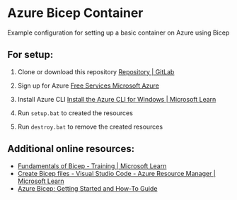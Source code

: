 # Azure Bicep Container

Example configuration for setting up a basic container on Azure using Bicep

## For setup:

1. Clone or download this repository [Repository | GitLab](https://docs.gitlab.com/ee/user/project/repository/)

2. Sign up for Azure [Free Services Microsoft Azure](https://azure.microsoft.com/en-us/pricing/free-services)

3. Install Azure CLI [Install the Azure CLI for Windows | Microsoft Learn](https://learn.microsoft.com/en-us/cli/azure/install-azure-cli-windows?tabs=azure-cli)

4. Run `setup.bat` to created the resources

5. Run `destroy.bat` to remove the created resources

## Additional online resources:

- [Fundamentals of Bicep - Training | Microsoft Learn](https://learn.microsoft.com/en-us/training/paths/fundamentals-bicep/)
- [Create Bicep files - Visual Studio Code - Azure Resource Manager | Microsoft Learn](https://learn.microsoft.com/en-us/azure/azure-resource-manager/bicep/quickstart-create-bicep-use-visual-studio-code?tabs=CLI)
- [Azure Bicep: Getting Started and How-To Guide](https://www.varonis.com/blog/azure-bicep)
